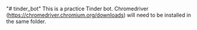 "# tinder_bot" 
This is a practice Tinder bot. 
Chromedriver (https://chromedriver.chromium.org/downloads) will need to be installed in the same folder.
